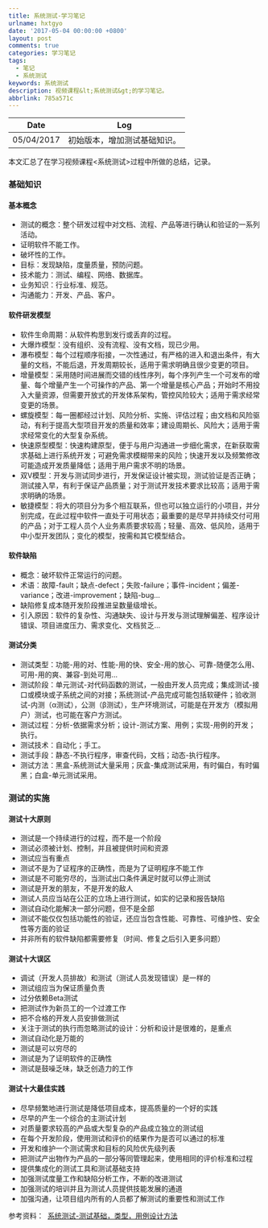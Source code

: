 ```yaml
---
title: 系统测试-学习笔记
urlname: hxtgyo
date: '2017-05-04 00:00:00 +0800'
layout: post
comments: true
categories: 学习笔记
tags:
  - 笔记
  - 系统测试
keywords: 系统测试
description: 视频课程&lt;系统测试&gt;的学习笔记。
abbrlink: 785a571c
---
```



| Date | Log |
| :---: | :---: |
| 05/04/2017 | 初始版本，增加测试基础知识。 |


本文汇总了在学习视频课程<系统测试>过程中所做的总结，记录。<br />
<a name="8453e91e"></a>
### 基础知识

<a name="e2d6d0e3"></a>
#### 基本概念

- 测试的概念：整个研发过程中对文档、流程、产品等进行确认和验证的一系列活动。
- 证明软件不能工作。
- 破坏性的工作。
- 目标：发现缺陷，度量质量，预防问题。
- 技术能力：测试、编程、网络、数据库。
- 业务知识：行业标准、规范。
- 沟通能力：开发、产品、客户。


<a name="0705b877"></a>
#### 软件研发模型

- 软件生命周期：从软件构思到发行或丢弃的过程。
- 大爆炸模型：没有组织、没有流程、没有文档，现已少用。
- 瀑布模型：每个过程顺序衔接，一次性通过，有严格的进入和退出条件，有大量的文档，不能后退，开发周期较长，适用于需求明确且很少变更的项目。
- 增量模型：采用随时间进展而交错的线性序列，每个序列产生一个可发布的增量、每个增量产生一个可操作的产品、第一个增量是核心产品；开始时不用投入大量资源，但需要开放式的开发体系架构，管控风险较大；适用于需求经常变更的场景。
- 螺旋模型：每一圈都经过计划、风险分析、实施、评估过程；由文档和风险驱动，有利于提高大型项目开发的质量和效率；建设周期长、风险大；适用于需求经常变化的大型复杂系统。
- 快速原型模型：快速构建原型，便于与用户沟通进一步细化需求，在新获取需求基础上进行系统开发；可避免需求模糊带来的风险；快速开发以及频繁修改可能造成开发质量降低；适用于用户需求不明的场景。
- 双V模型：开发与测试同步进行，开发保证设计被实现，测试验证是否正确；测试接入早，有利于保证产品质量；对于测试开发技术要求比较高；适用于需求明确的场景。
- 敏捷模型：将大的项目分为多个相互联系，但也可以独立运行的小项目，并分别完成，在此过程中软件一直处于可用状态；最重要的是尽早并持续交付可用的产品；对于工程人员个人业务素质要求较高；轻量、高效、低风险，适用于中小型开发团队；变化的模型，按需和其它模型结合。


<a name="663e8f15"></a>
#### 软件缺陷

- 概念：破坏软件正常运行的问题。
- 术语：故障-fault；缺点-defect；失败-failure；事件-incident；偏差-variance；改进-improvement；缺陷-bug...
- 缺陷修复成本随开发阶段推进呈数量级增长。
- 引入原因：软件的复杂性、沟通缺失、设计与开发与测试理解偏差、程序设计错误、项目进度压力、需求变化、文档贫乏...


<a name="527628b9"></a>
#### 测试分类

- 测试类型：功能-用的对、性能-用的快、安全-用的放心、可靠-随便怎么用、可用-用的爽、兼容-到处可用...
- 测试阶段：单元测试-对代码函数的测试，一般由开发人员完成；集成测试-接口或模块或子系统之间的对接；系统测试-产品完成可能包括软硬件；验收测试-内测（α测试），公测（β测试），生产环境测试，可能是在开发方（模拟用户）测试，也可能在客户方测试。
- 测试过程：分析-依据需求分析；设计-测试方案、用例；实现-用例的开发；执行。
- 测试技术：自动化；手工。
- 测试手段：静态-不执行程序，审查代码，文档；动态-执行程序。
- 测试方法：黑盒-系统测试大量采用；灰盒-集成测试采用，有时偏白，有时偏黑；白盒-单元测试采用。


<a name="d4ec14ac"></a>
### 测试的实施


<a name="8818f2af"></a>
#### 测试十大原则

- 测试是一个持续进行的过程，而不是一个阶段
- 测试必须被计划、控制，并且被提供时间和资源
- 测试应当有重点
- 测试不是为了证程序的正确性，而是为了证明程序不能工作
- 测试是不可能穷尽的，当测试出口条件满足时就可以停止测试
- 测试是开发的朋友，不是开发的敌人
- 测试人员应当站在公正的立场上进行测试，如实的记录和报告缺陷
- 测试自动化能解决一部分问题，但不是全部
- 测试不能仅仅包括功能性的验证，还应当包含性能、可靠性、可维护性、安全性等方面的验证
- 并非所有的软件缺陷都需要修复（时间、修复之后引入更多问题）


<a name="5d63c027"></a>
#### 测试十大误区

- 调试（开发人员排故）和测试（测试人员发现错误）是一样的
- 测试组应当为保证质量负责
- 过分依赖Beta测试
- 把测试作为新员工的一个过渡工作
- 把不合格的开发人员安排做测试
- 关注于测试的执行而忽略测试的设计：分析和设计是很难的，是重点
- 测试自动化是万能的
- 测试是可以穷尽的
- 测试是为了证明软件的正确性
- 测试是鼓噪乏味，缺乏创造力的工作


<a name="0025b974"></a>
#### 测试十大最佳实践

- 尽早频繁地进行测试是降低项目成本，提高质量的一个好的实践
- 尽早的产生一个综合的主测试计划
- 对质量要求较高的产品或大型复杂的产品成立独立的测试组
- 在每个开发阶段，使用测试和评价的结果作为是否可以通过的标准
- 开发和维护一个测试需求和目标的风险优先级列表
- 把测试产出物作为产品的一部分等同管理起来，使用相同的评价标准和过程
- 提供集成化的测试工具和测试基础支持
- 加强测试度量工作和缺陷分析工作，不断的改进测试
- 加强测试的培训并且为测试人员提供技能发展的通道
- 加强沟通，让项目组内所有的人员都了解测试的重要性和测试工作

参考资料：  [系统测试-测试基础，类型，用例设计方法](http://study.163.com/course/courseMain.htm?courseId=1003097001)

